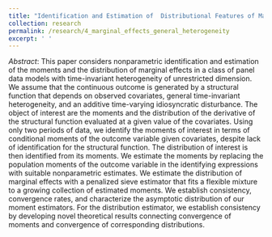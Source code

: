 ```yaml
---
title: "Identification and Estimation of  Distributional Features of Marginal Effects with Heterogeneity of Unrestricted Form in Short Panels"
collection: research
permalink: /research/4_marginal_effects_general_heterogeneity
excerpt: ' ' 
---
```


 
*Abstract*:  This paper considers nonparametric identification and estimation of the moments and
the distribution of marginal effects in a class of panel data models with time-invariant
heterogeneity of unrestricted dimension. We assume that the continuous outcome is
generated by a structural function that depends on observed covariates, general time-invariant
heterogeneity, and an additive time-varying idiosyncratic disturbance. The
object of interest are the moments and the distribution of the derivative of the structural
function evaluated at a given value of the covariates. Using only two periods of data,
we identify the moments of interest in terms of conditional moments of the outcome
variable given covariates, despite lack of identification for the structural function. The
distribution of interest is then identified from its moments. We estimate the moments by
replacing the population moments of the outcome variable in the identifying expressions
with suitable nonparametric estimates. We estimate the distribution of marginal effects
with a penalized sieve estimator that fits a flexible mixture to a growing collection of
estimated moments. We establish consistency, convergence rates, and characterize the
asymptotic distribution of our moment estimators. For the distribution estimator, we
establish consistency by developing novel theoretical results connecting convergence of
moments and convergence of corresponding distributions.